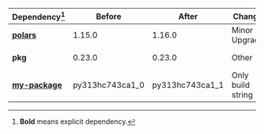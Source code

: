 |Dependency[^1]|Before|After|Change|Environments|
|-|-|-|-|-|
|[**polars**](https://prefix.dev/channels/conda-forge/packages/polars)|1.15.0|1.16.0|Minor Upgrade|*all envs* on osx-arm64|
|**pkg**|0.23.0|0.23.0|Other|*all envs* on linux-64|
|[**my-package**](https://prefix.dev/channels/conda-forge/packages/my-package)|py313hc743ca1_0|py313hc743ca1_1|Only build string|*all envs* on osx-arm64|

[^1]: **Bold** means explicit dependency.
[^2]: Dependency got downgraded.
